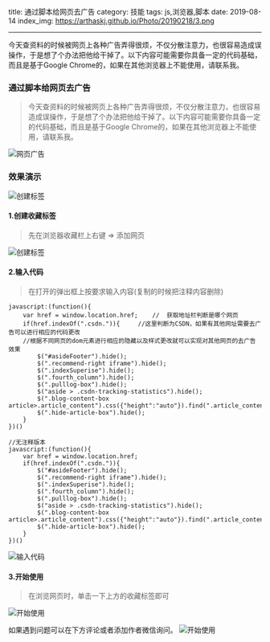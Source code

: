 
title: 通过脚本给网页去广告
category: 技能
tags: js,浏览器,脚本
date: 2019-08-14
index_img: https://arthaskj.github.io/Photo/20190218/3.png

---

今天查资料的时候被网页上各种广告弄得很烦，不仅分散注意力，也很容易造成误操作，于是想了个办法把他给干掉了。以下内容可能需要你具备一定的代码基础，而且是基于Google Chrome的，如果在其他浏览器上不能使用，请联系我。

<!--more-->

<!--
 * @Author: 柯军
 * @Date: 2019-08-14 18:43:25
 * @Description: 
 -->
### 通过脚本给网页去广告
> 今天查资料的时候被网页上各种广告弄得很烦，不仅分散注意力，也很容易造成误操作，于是想了个办法把他给干掉了。以下内容可能需要你具备一定的代码基础，而且是基于Google Chrome的，如果在其他浏览器上不能使用，请联系我。

![网页广告](https://arthaskj.github.io/Photo/20190218/3.png)

### 效果演示
![创建标签](https://arthaskj.github.io/Photo/20190218/g1.gif)

#### 1.创建收藏标签
> 先在浏览器收藏栏上右键 => 添加网页

![创建标签](https://arthaskj.github.io/Photo/20190218/1.png)

#### 2.输入代码
> 在打开的弹出框上按要求输入内容(复制的时候把注释内容删除)

```
javascript:(function(){
	var href = window.location.href;	//	获取地址栏判断是哪个网页
	if(href.indexOf(".csdn.")){		//这里判断为CSDN，如果有其他网址需要去广告可以进行相应的代码更改
	//根据不同网页的dom元素进行相应的隐藏以及样式更改就可以实现对其他网页的去广告效果
		$("#asideFooter").hide();
		$(".recommend-right iframe").hide();
		$(".indexSuperise").hide();
		$(".fourth_column").hide();
		$(".pulllog-box").hide();
		$("aside > .csdn-tracking-statistics").hide();
		$(".blog-content-box  article>.article_content").css({"height":"auto"}).find(".article_content").css({"height":"auto"});
		$(".hide-article-box").hide();
	}  
})()

//无注释版本
javascript:(function(){
	var href = window.location.href;
	if(href.indexOf(".csdn.")){		
		$("#asideFooter").hide();
		$(".recommend-right iframe").hide();
		$(".indexSuperise").hide();
		$(".fourth_column").hide();
		$(".pulllog-box").hide();
		$("aside > .csdn-tracking-statistics").hide();
		$(".blog-content-box  article>.article_content").css({"height":"auto"}).find(".article_content").css({"height":"auto"});
		$(".hide-article-box").hide();
	}  
})()
```

![输入代码](https://arthaskj.github.io/Photo/20190218/2.png)

#### 3.开始使用
> 在浏览网页时，单击一下上方的收藏标签即可

![开始使用](https://arthaskj.github.io/Photo/20190218/4.png)

如果遇到问题可以在下方评论或者添加作者微信询问。
![开始使用](https://arthaskj.github.io/Photo/wechatcode.png)